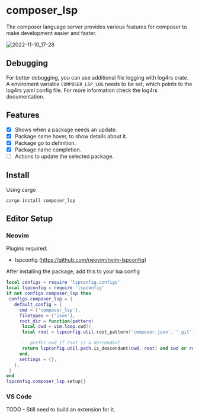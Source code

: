 # composer_lsp

The composer language server provides various features for composer to make development easier and faster.

![2022-11-10_17-28](https://user-images.githubusercontent.com/35064680/201152124-de141c8f-4446-478e-865c-0a08b79c4bd2.png)

## Debugging

For better debugging, you can use additional file logging with log4rs crate. A enviroment variable `COMPOSER_LSP_LOG` needs to be set, which points to the log4rs yaml config file. For more information check the log4rs documentation.

## Features

- [X] Shows when a package needs an update.
- [X] Package name hover, to show details about it.
- [X] Package go to definition.
- [X] Package name completion.
- [ ] Actions to update the selected package.

## Install

Using cargo

 `cargo install composer_lsp`

## Editor Setup

### Neovim

Plugins required:
 - lspconfig (https://github.com/neovim/nvim-lspconfig)

After installing the package, add this to your lua config

```lua
local configs = require 'lspconfig.configs'
local lspconfig = require 'lspconfig'
if not configs.composer_lsp then
 configs.composer_lsp = {
   default_config = {
     cmd = {'composer_lsp'},
     filetypes = {'json'},
     root_dir = function(pattern)
      local cwd = vim.loop.cwd()
      local root = lspconfig.util.root_pattern('composer.json', '.git')(pattern)

      -- prefer cwd if root is a descendant
      return lspconfig.util.path.is_descendant(cwd, root) and cwd or root
     end,
     settings = {},
   },
 }
end
lspconfig.composer_lsp.setup{}
```

### VS Code

TODO - Still need to build an extension for it.

